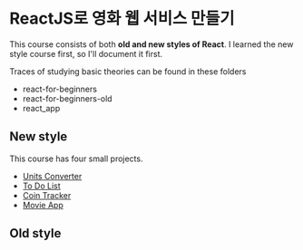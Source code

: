# ReactJS로 영화 웹 서비스 만들기

This course consists of both **old and new styles of React**. I learned the new style course first, so I'll document it first.  

Traces of studying basic theories can be found in these folders
* react-for-beginners
* react-for-beginners-old
* react_app


## New style

This course has four small projects.
* [Units Converter](https://github.com/hwahyeon/reactjs/tree/main/UnitsConverter)
* [To Do List]()
* [Coin Tracker]()
* [Movie App]()


## Old style

